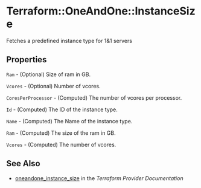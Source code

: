 # Terraform::OneAndOne::InstanceSize

Fetches a predefined instance type for 1&1 servers

## Properties

`Ram` - (Optional) Size of ram in GB.

`Vcores` - (Optional)  Number of vcores.

`CoresPerProcessor` - (Computed) The number of vcores per processor.

`Id` - (Computed) The ID of the instance type.

`Name` - (Computed) The Name of the instance type.

`Ram` - (Computed) The size of the ram in GB.

`Vcores` - (Computed) The number of vcores.


## See Also

* [oneandone_instance_size](https://www.terraform.io/docs/providers/oneandone/r/instance_size.html) in the _Terraform Provider Documentation_